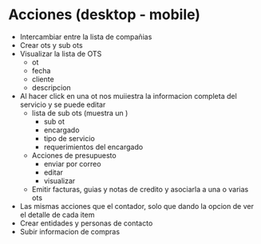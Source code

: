 # Acciones (desktop - mobile)
- Intercambiar entre la lista de compañias
- Crear ots y sub ots
- Visualizar la lista de OTS
  - ot
  - fecha
  - cliente
  - descripcion
- Al hacer click en una ot nos muiiestra la informacion completa del servicio y se puede editar
  - lista de sub ots (muestra un )
    - sub ot
    - encargado
    - tipo de servicio
    - requerimientos del encargado
  - Acciones de presupuesto
    - enviar por correo
    - editar
    - visualizar
  - Emitir facturas, guias y notas de credito y asociarla a una o varias ots
- Las mismas acciones que el contador, solo que dando la opcion de ver el detalle de cada item
- Crear entidades y personas de contacto
- Subir informacion de compras 